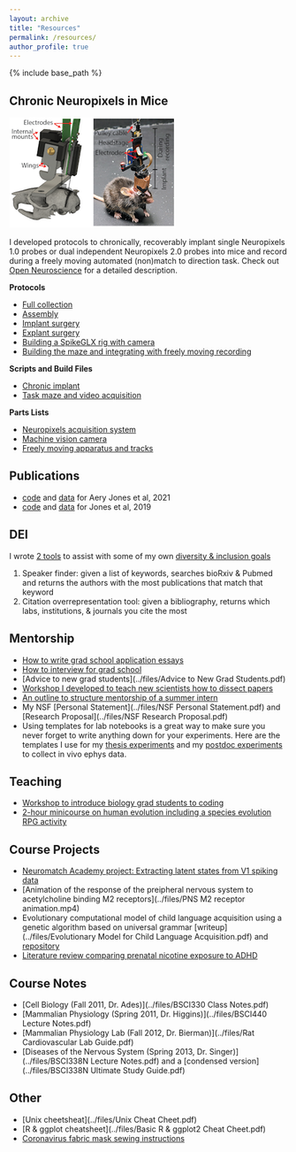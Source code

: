 ```yaml
---
layout: archive
title: "Resources"
permalink: /resources/
author_profile: true
---
```


{% include base_path %}

## Chronic Neuropixels in Mice

![annotated CAD diagram and photo of complete implant assembly](../images/chronic_npx_mouse.png)

I developed protocols to chronically, recoverably implant single Neuropixels 1.0 probes or dual independent Neuropixels 2.0 probes into mice and record during a freely moving automated (non)match to direction task. Check out [Open Neuroscience](https://open-neuroscience.com/post/chronic_recoverable_neuropixels_in_mice/) for a detailed description.

**Protocols**
* [Full collection](https://dx.doi.org/10.17504/protocols.io.e6nvwjo87lmk/v2)
* [Assembly](https://dx.doi.org/10.17504/protocols.io.eq2lynnewvx9/v7)
* [Implant surgery](https://dx.doi.org/10.17504/protocols.io.yxmvmnn2bg3p/v6)
* [Explant surgery](https://dx.doi.org/10.17504/protocols.io.bp2l6113dvqe/v4)
* [Building a SpikeGLX rig with camera](https://dx.doi.org/10.17504/protocols.io.kxygxzzxkv8j/v3)
* [Building the maze and integrating with freely moving recording](https://dx.doi.org/10.17504/protocols.io.n92ldzz2ov5b/v6)

**Scripts and Build Files**
* [Chronic implant](https://github.com/emilyasterjones/chronic_NPX_mouse)
* [Task maze and video acquisition](https://github.com/emilyasterjones/X_maze)

**Parts Lists**
* [Neuropixels acquisition system](https://github.com/emilyasterjones/X_maze/blob/main/Build/Neuropixels%20Acquisition%20System%20Parts.xlsx)
* [Machine vision camera](https://github.com/emilyasterjones/X_maze/blob/main/Build/Mako%20G%20Camera%20Design.xlsx)
* [Freely moving apparatus and tracks](https://github.com/emilyasterjones/X_maze/blob/main/Build/Freely%20Moving%20Recording%20Rig%20Build.xlsx)


## Publications
* [code](https://github.com/emilyasterjones/interneurons_modulate_drive) and [data](https://gui.dandiarchive.org/#/dandiset/000165) for Aery Jones et al, 2021
* [code](https://github.com/emilyasterjones/SWR-predictions) and [data](http://crcns.org/data-sets/hc/hc-26/about-hc-26) for Jones et al, 2019

## DEI
I wrote [2 tools](https://github.com/emilyasterjones/bioRxiv_speaker_finder) to assist with some of my own [diversity & inclusion goals](/dei/)
1. Speaker finder: given a list of keywords, searches bioRxiv & Pubmed and returns the authors with the most publications that match that keyword
2. Citation overrepresentation tool: given a bibliography, returns which labs, institutions, & journals you cite the most

## Mentorship
* [How to write grad school application essays](https://coggle.it/diagram/YXiKIlKX7gsyTnlK/t/phd-admissions-essays/91463e537d0a24e2f26635b6bef59b8a0a538acde0b7f42ea337005fe05f9c21)
* [How to interview for grad school](https://coggle.it/diagram/YZVlv-lLLh-ZGbm_/t/phd-admission-interviews/43666a3279191c6b9c2156dce0bb383a83a4d3dbae0a04bb503f4df1c9e40713)
* [Advice to new grad students](../files/Advice to New Grad Students.pdf)
* [Workshop I developed to teach new scientists how to dissect papers](https://github.com/emilyasterjones/how-to-read-a-paper)
* [An outline to structure mentorship of a summer intern](https://docs.google.com/document/d/1vI6Y2CYhnJibP26MSLGcpTp8DGWNLv-sC5pXvsJZOfI/edit?usp=sharing)
* My NSF [Personal Statement](../files/NSF Personal Statement.pdf) and [Research Proposal](../files/NSF Research Proposal.pdf)
* Using templates for lab notebooks is a great way to make sure you never forget to write anything down for your experiments. Here are the templates I use for my [thesis experiments](../files/Neuronexus_project_template.pdf) and my [postdoc experiments](../files/Neuropixels_project_template.pdf) to collect in vivo ephys data.

## Teaching
* [Workshop to introduce biology grad students to coding](https://github.com/emilyasterjones/BMS-coding-bootcamp)
* [2-hour minicourse on human evolution including a species evolution RPG activity](https://github.com/emilyasterjones/what-makes-us-human)

## Course Projects
* [Neuromatch Academy project: Extracting latent states from V1 spiking data](https://github.com/emilyasterjones/NMA2020-Seals-Evading-Hidden-States)
* [Animation of the response of the preipheral nervous system to acetylcholine binding M2 receptors](../files/PNS M2 receptor animation.mp4)
* Evolutionary computational model of child language acquisition using a genetic algorithm based on universal grammar [writeup](../files/Evolutionary Model for Child Language Acquisition.pdf) and [repository](https://bitbucket.org/relh/artificial-life-language-acquisition/src/debug/)
* [Literature review comparing prenatal nicotine exposure to ADHD](../files/review_article_independent_2.pdf)

## Course Notes
* [Cell Biology (Fall 2011, Dr. Ades)](../files/BSCI330 Class Notes.pdf)
* [Mammalian Physiology (Spring 2011, Dr. Higgins)](../files/BSCI440 Lecture Notes.pdf)
* [Mammalian Physiology Lab (Fall 2012, Dr. Bierman)](../files/Rat Cardiovascular Lab Guide.pdf)
* [Diseases of the Nervous System (Spring 2013, Dr. Singer)](../files/BSCI338N Lecture Notes.pdf) and a [condensed version](../files/BSCI338N Ultimate Study Guide.pdf)

## Other
* [Unix cheetsheat](../files/Unix Cheat Cheet.pdf)
* [R & ggplot cheatsheet](../files/Basic R & ggplot2 Cheat Cheet.pdf)
* [Coronavirus fabric mask sewing instructions](https://github.com/emilyasterjones/fabric_masks)